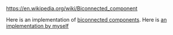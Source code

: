 https://en.wikipedia.org/wiki/Biconnected_component

Here is an implementation of [biconnected components](https://community.topcoder.com/stat?c=problem_solution&cr=22858920&rd=17422&pm=15257). Here is [an implementation by myself](https://github.com/wangzhihao/notes/blob/stream-survey/computer_science/algorithms/topcoder/MaxCutFree/MaxCutFree_SCC_Version.java)
